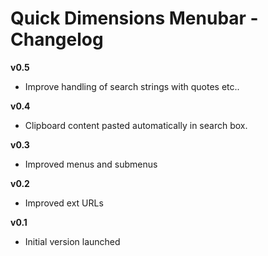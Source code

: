 
# Quick Dimensions Menubar - Changelog

**v0.5**

* Improve handling of search strings with quotes etc.. 

**v0.4**

* Clipboard content pasted automatically in search box.

**v0.3**

* Improved menus and submenus

**v0.2**

* Improved ext URLs 

**v0.1**

* Initial version launched